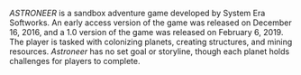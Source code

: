 _ASTRONEER_ is a sandbox adventure game developed by System Era Softworks. An early access version of the game was released on December 16, 2016, and a 1.0 version of the game was released on February 6, 2019. The player is tasked with colonizing planets, creating structures, and mining resources. _Astroneer_ has no set goal or storyline, though each planet holds challenges for players to complete.

